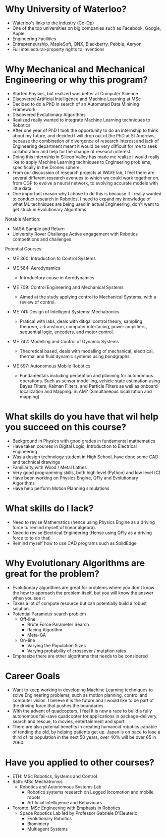 # Why University of Waterloo?
- Waterloo's links to the industry (Co-Op)
- One of the top universities on big companies such as Facebook, Google, Apple
- Engineering Facilities
- Entrepreneurship, MapleSoft, QNX, Blackberry, Pebble, Aeryon
- Full intellectural-property rights to inventions


# Why Mechanical and Mechanical Engineering or why this program?
- Started Physics, but realized was better at Computer Science
- Discovered Artificial Intelligence and Machine Learning at MSc
- Decided to do a PhD in search of an Automated Data Minining Framework
- Discovered Evolutionary Algorithms
- Realized really wanted to integrate Machine Learning techniques to Robotics
- After one year of PhD I took the opportunity to do an internship to think
  about my future, and decided I will drop out of the PhD at St Andrews,
  because the combination of divergence of research interest and lack of
  Engineering department meant it would be very difficult for me to seek
  collaboration and help for the change of research interest.
- Doing this internship in Silicon Valley has made me realize I would really
  like to apply Machine Learning techniques to Engineering problems,
  specifically in the Drones sphere.
- From our discussion of research projects at WAVE lab, I feel there are several
  different research avenues to which we could work together on, from CGP to
  evolve a neural network, to evolving accurate models with little data.
- One important reason why I chose to do this is because if I really wanted to
  conduct research in Robotics, I need to expand my knowledge of what ML
  techniques are being used in actual Engineering, don't want to get stuck in
  Evolutionary Algorithms.

Notable Mention:
- NASA Sample and Return
- University Rover Challenge
Active engagement with Robotics competitions and challenges

Potential Courses:
- ME 360: Introduction to Control Systems

- ME 564: Aerodynamics
    - Introductory couse in Aerodynamics
- ME 709: Control Engineering and Mechanical Systems
    - Aimed at the study applying control to Mechanical Systems, with a review
    of control.
- ME 741: Design of Intelligent Systems: Mechatronics
    - Pratical with labs, deals with ditigal control theory, sampling
    theorem, z-transform, computer interfacing, power amplifiers, sequential
    logic, encoders, and motor control.
- ME 742: Modelling and Control of Dynamic Systems
    - Theoretical based, deals with modelling of mechanical, electrical,
    thermal and fluid dynamic systems using bondgraphs
- ME 597: Autonomous Mobile Robotics
    - Fundamentals including perception and planning for autonomous operations.
    Such as sensor modelling, vehicle state estimation using Bayes Filters,
    Kalman Filters, and Particle Filters as well as onboard localization and
    Mapping. SLAM? (Simultaneous localization and mapping).


# What skills do you have that wil help you succeed on this course?
- Background in Physics with good grades in fundamental mathematics
- Have taken courses in Digital Logic, Introduction to Electrical Engineering
- Was a design technology student in High School, have done some CAD and
  technical drawings
- Familiarity with Wood / Metal Lathes
- Very good programming skills, both high level (Python) and low level (C)
- Have been working on Physics Engine, QFly and Evolutionary Algorithms
- Have help perform Motion Planning simulations


# What skills do I lack?
- Need to revise Mathematics (hence using Physics Engine as a driving force to
  remind myself of linear algebra).
- Need to revise Electrical Engineering (Hense using QFly as a driving force to
  to do that)
- Remind myself how to use CAD programs such as SolidEdge


# Why Evolutionary Algorithms are great for the problem?
- Evolutionary algorithms are great for problems where you don't know the how
  to approach the problem itself, but you will know the answer when you see it
- Takes a lot of compute resource but can potentially build a robust solution.
- Potential Parameter search problem
    - Off-line
        - Brute Force Parameter Search
        - Racing Algorithm
        - Meta-GA
    - On-line
        - Varying the Population Sizes
        - Varying probability of crossover / mutation rates
- Emphasize there are other algorithms that needs to be considered


# Career Goals
- Want to keep working in developing Machine Learning techniques to solve
  Engineering problems, such as motion planning, control and computer vision.
  I believe it is the future and I would like to be part of the driving force
  that pushes the boundaries.
- With the advent of quadcopters, I feel it is now a race to build a fully
  autonomous fail-save quadcopter for applications in package-delivery,
  search and rescue, to movies, entertainment and sport.
- There are also potenial benefits in creating humanoid robotics capable of
  tending the old, by helping patients get up. Japan is on pace to lose a third
  of its population in the next 50 years, over 40% will be over 65 in 2060.


# Have you applied to other courses?
- ETH: MSc Robotics, Systems and Control
- Bath: MSc Mechatronics
  - Robotics and Autonomous Systems Lab
    - Robotics systems research on Legged locomotion and mobile robots
    - Artificial Intelligence and Behaviours
- Toronto: MSc Engineering with Emphasis in Robotics
    - Space Robotics Lab led by Professor Gabriele D'Eleuterio
        - Evolutionary Robotics
        - Biomimcry
        - Multiagent Systems
